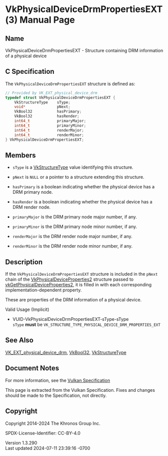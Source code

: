 # VkPhysicalDeviceDrmPropertiesEXT(3) Manual Page

## Name

VkPhysicalDeviceDrmPropertiesEXT - Structure containing DRM information
of a physical device



## <a href="#_c_specification" class="anchor"></a>C Specification

The `VkPhysicalDeviceDrmPropertiesEXT` structure is defined as:

``` c
// Provided by VK_EXT_physical_device_drm
typedef struct VkPhysicalDeviceDrmPropertiesEXT {
    VkStructureType    sType;
    void*              pNext;
    VkBool32           hasPrimary;
    VkBool32           hasRender;
    int64_t            primaryMajor;
    int64_t            primaryMinor;
    int64_t            renderMajor;
    int64_t            renderMinor;
} VkPhysicalDeviceDrmPropertiesEXT;
```

## <a href="#_members" class="anchor"></a>Members

- `sType` is a [VkStructureType](https://registry.khronos.org/vulkan/specs/1.3-extensions/man/html/VkStructureType.html) value identifying
  this structure.

- `pNext` is `NULL` or a pointer to a structure extending this
  structure.

- `hasPrimary` is a boolean indicating whether the physical device has a
  DRM primary node.

- `hasRender` is a boolean indicating whether the physical device has a
  DRM render node.

- `primaryMajor` is the DRM primary node major number, if any.

- `primaryMinor` is the DRM primary node minor number, if any.

- `renderMajor` is the DRM render node major number, if any.

- `renderMinor` is the DRM render node minor number, if any.

## <a href="#_description" class="anchor"></a>Description

If the `VkPhysicalDeviceDrmPropertiesEXT` structure is included in the
`pNext` chain of the
[VkPhysicalDeviceProperties2](https://registry.khronos.org/vulkan/specs/1.3-extensions/man/html/VkPhysicalDeviceProperties2.html)
structure passed to
[vkGetPhysicalDeviceProperties2](https://registry.khronos.org/vulkan/specs/1.3-extensions/man/html/vkGetPhysicalDeviceProperties2.html),
it is filled in with each corresponding implementation-dependent
property.

These are properties of the DRM information of a physical device.

Valid Usage (Implicit)

- <a href="#VUID-VkPhysicalDeviceDrmPropertiesEXT-sType-sType"
  id="VUID-VkPhysicalDeviceDrmPropertiesEXT-sType-sType"></a>
  VUID-VkPhysicalDeviceDrmPropertiesEXT-sType-sType  
  `sType` **must** be
  `VK_STRUCTURE_TYPE_PHYSICAL_DEVICE_DRM_PROPERTIES_EXT`

## <a href="#_see_also" class="anchor"></a>See Also

[VK_EXT_physical_device_drm](https://registry.khronos.org/vulkan/specs/1.3-extensions/man/html/VK_EXT_physical_device_drm.html),
[VkBool32](https://registry.khronos.org/vulkan/specs/1.3-extensions/man/html/VkBool32.html), [VkStructureType](https://registry.khronos.org/vulkan/specs/1.3-extensions/man/html/VkStructureType.html)

## <a href="#_document_notes" class="anchor"></a>Document Notes

For more information, see the <a
href="https://registry.khronos.org/vulkan/specs/1.3-extensions/html/vkspec.html#VkPhysicalDeviceDrmPropertiesEXT"
target="_blank" rel="noopener">Vulkan Specification</a>

This page is extracted from the Vulkan Specification. Fixes and changes
should be made to the Specification, not directly.

## <a href="#_copyright" class="anchor"></a>Copyright

Copyright 2014-2024 The Khronos Group Inc.

SPDX-License-Identifier: CC-BY-4.0

Version 1.3.290  
Last updated 2024-07-11 23:39:16 -0700
